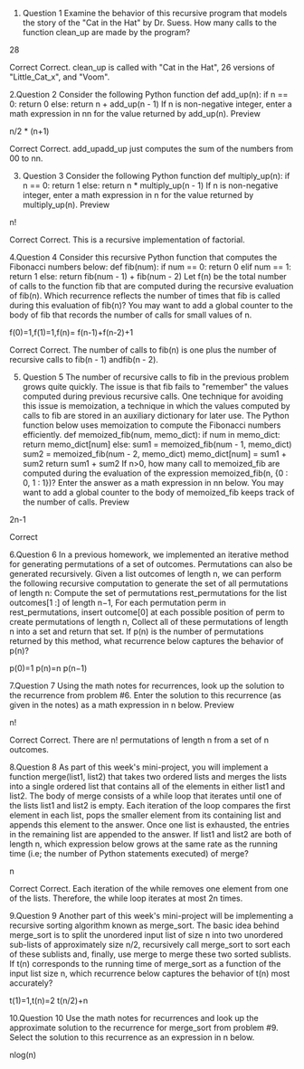 ﻿1. Question 1
Examine the behavior of this recursive program that models the story of the "Cat in the Hat" by Dr. Suess. How many calls to the function  clean_up are made by the program?

28

Correct
Correct.  clean_up is called with "Cat in the Hat", 26 versions of "Little_Cat_x", and "Voom".


2.Question 2
Consider the following Python function
def add_up(n):
    if n == 0:
        return 0
    else:
        return n + add_up(n - 1)
If n is non-negative integer, enter a math expression in nn for the value returned by add_up(n).
Preview

n/2 * (n+1)

Correct
Correct. add_upadd_up just computes the sum of the numbers from 00 to nn.


3. Question 3
Consider the following Python function
def multiply_up(n):
    if n == 0:
        return 1
    else:
        return n * multiply_up(n - 1)
If n is non-negative integer, enter a math expression in n for the value returned by multiply_up(n).
Preview

n!

Correct
Correct. This is a recursive implementation of factorial.


4.Question 4
Consider this recursive Python function that computes the Fibonacci numbers below:
def fib(num):
    if num == 0:
        return 0
    elif num == 1:
        return 1
    else:
        return fib(num - 1) + fib(num - 2)
Let f(n) be the total number of calls to the function fib that are computed during the recursive evaluation of fib(n). Which recurrence reflects the number of times that fib is called during this evaluation of fib(n)?
You may want to add a global counter to the body of fib that records the number of calls for small values of n.

f(0)=1,f(1)=1,f(n)= f(n-1)+f(n-2)+1

Correct
Correct. The number of calls to fib(n) is one plus the number of recursive calls to fib(n - 1) andfib(n - 2).


5. Question 5
The number of recursive calls to fib in the previous problem grows quite quickly. The issue is that fib fails to "remember" the values computed during previous recursive calls. One technique for avoiding this issue is memoization, a technique in which the values computed by calls to fib are stored in an auxiliary dictionary for later use.
The Python function below uses memoization to compute the Fibonacci numbers efficiently.
def memoized_fib(num, memo_dict):
    if num in memo_dict:
        return memo_dict[num]
    else:
        sum1 = memoized_fib(num - 1, memo_dict)
        sum2 = memoized_fib(num - 2, memo_dict)
        memo_dict[num] = sum1 + sum2
        return sum1 + sum2
If n>0, how many call to memoized_fib are computed during the evaluation of the expression memoized_fib(n, {0 : 0, 1 : 1})? Enter the answer as a math expression in nn below.
You may want to add a global counter to the body of memoized_fib keeps track of the number of calls.
Preview

2n-1

Correct



6.Question 6
In a previous homework, we implemented an iterative method for generating permutations of a set of outcomes. Permutations can also be generated recursively. 
Given a list outcomes of length n, we can perform the following recursive computation to generate the set of all permutations of length n:
    Compute the set of permutations  rest_permutations for the list  outcomes[1 :] of length  n−1, 
    For each permutation perm in  rest_permutations, insert  outcome[0] at each possible position of  perm to create permutations of length n,
    Collect all of these permutations of length n into a set and return that set.
If  p(n) is the number of permutations returned by this method, what recurrence below captures the behavior of  p(n)?

p(0)=1 p(n)=n  p(n−1)



7.Question 7
Using the math notes for recurrences, look up the solution to the recurrence from problem #6.
Enter the solution to this recurrence (as given in the notes) as a math expression in n below.
Preview

n!

Correct
Correct. There are n! permutations of length n from a set of n outcomes.



8.Question 8
As part of this week's mini-project, you will implement a function  merge(list1, list2) that takes two ordered lists and merges the lists into a single ordered list that contains all of the elements in either list1 and list2. 
The body of merge consists of a while loop that iterates until one of the lists  list1 and list2 is empty. Each iteration of the loop compares the first element in each list, pops the smaller element from its containing list and appends this element to the answer. Once one list is exhausted, the entries in the remaining list are appended to the answer.
If list1 and list2 are both of length n, which expression below grows at the same rate as the running time (i.e; the number of Python statements executed) of merge?

n

Correct
Correct. Each iteration of the while removes one element from one of the lists. Therefore, the while loop iterates at most 2n times.



9.Question 9
Another part of this week's mini-project will be implementing a recursive sorting algorithm known as  merge_sort. The basic idea behind merge_sort is to split the unordered input list of size n into two unordered sub-lists of approximately size n/2, recursively call merge_sort to sort each of these sublists and, finally, use merge to merge these two sorted sublists.
If t(n) corresponds to the running time of merge_sort as a function of the input list size n, which recurrence below captures the behavior of t(n) most accurately?

t(1)=1,t(n)=2 t(n/2)+n


10.Question 10
Use the math notes for recurrences and look up the approximate solution to the recurrence for merge_sort from problem #9. 
Select the solution to this recurrence as an expression in n below.

nlog(n)

